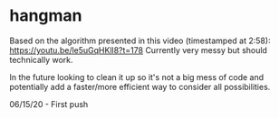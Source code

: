 # hangman
Based on the algorithm presented in this video (timestamped at 2:58): https://youtu.be/le5uGqHKll8?t=178
Currently very messy but should technically work.

In the future looking to clean it up so it's not a big mess of code and potentially add a faster/more efficient way to consider all possibilities.

06/15/20 - First push
